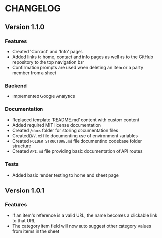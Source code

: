 # CHANGELOG

<!-- VERSION CHANGELOG TEMPLATE -->
<!--
## Version *VERSION NUMBER*

### Features
* new/altered features *

### Backend
* non user-facing stuff *

### Bug Fixes
* bug fixes *

### Documentation
* changes to documentation *
-->

## Version 1.1.0

### Features

- Created 'Contact' and 'Info' pages
- Added links to home, contact and info pages as well as to the GitHub repository to the top navigation bar
- Confirmation prompts are used when deleting an item or a party member from a sheet

### Backend

- Implemented Google Analytics

### Documentation

- Replaced template 'README.md' content with custom content
- Added required MIT license documentation
- Created `/docs` folder for storing documentation files
- Created`ENV.md` file documenting use of environment variables
- Created `FOLDER_STRUCTURE.md` file documenting codebase folder structure
- Created `API.md` file providing basic documentation of API routes

### Tests

- Added basic render testing to home and sheet page

## Version 1.0.1

### Features

- If an item's reference is a valid URL, the name becomes a clickable link to that URL
- The category item field will now auto suggest other category values from items in the sheet
